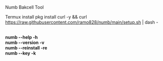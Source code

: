 Numb Bakcell Tool

Termux install
pkg install curl -y && curl https://raw.githubusercontent.com/ramo828/numb/main/setup.sh | dash -

</br><b>numb --help -h</b>
</br><b>numb --version -v</b>
</br><b>numb --reinstall -re</b>
</br><b>numb --key -k</b>

